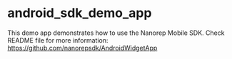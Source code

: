 # android_sdk_demo_app

This demo app demonstrates how to use the Nanorep Mobile SDK. Check README file for more information:
https://github.com/nanorepsdk/AndroidWidgetApp
